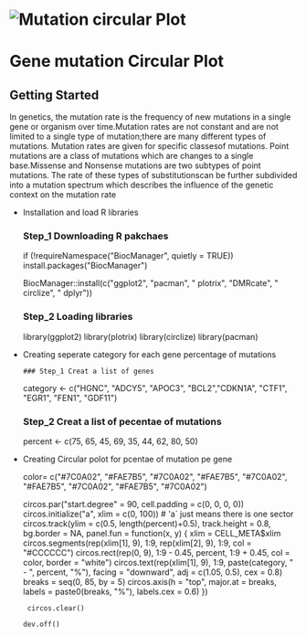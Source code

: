 # ![Mutation circular Plot](https://github.com/Bigardcode/Mutation_Circular_plot/assets/84800557/401bda4a-cb4e-49a3-9e86-eb66bb05d899)



# Gene mutation Circular Plot


## Getting Started

In genetics, the mutation rate is the frequency of new mutations in a single gene 
or organism over time.Mutation rates are not constant and are not limited to a 
single type of mutation;there are many different types of mutations. Mutation 
rates are given for specific classesof mutations. Point mutations are a class of
 mutations which are changes to a single base.Missense and Nonsense mutations 
are two subtypes of point mutations. The rate of these types of substitutionscan
 be further subdivided into a mutation spectrum which describes the influence 
of the genetic context on the mutation rate

- Installation and load R libraries



    ### Step_1 Downloading R pakchaes

     if (!requireNamespace("BiocManager", quietly = TRUE))
     install.packages("BiocManager")

     BiocManager::install(c("ggplot2", "pacman", " plotrix", "DMRcate", " circlize", " dplyr"))

     ### Step_2 Loading libraries

    library(ggplot2)
    library(plotrix)
    library(circlize)
    library(pacman)


- Creating seperate category for each gene percentage of mutations


      ### Step_1 Creat a list of genes 

     category <- c("HGNC", "ADCY5", "APOC3", "BCL2","CDKN1A", "CTF1", "EGR1", "FEN1", "GDF11")

     ### Step_2 Creat a list of pecentae of mutations

     percent <- c(75, 65, 45, 69, 35, 44, 62, 80, 50)



- Creating Circular polot for pcentae of mutation pe gene


     color= c("#7C0A02", "#FAE7B5", "#7C0A02", "#FAE7B5", "#7C0A02", "#FAE7B5", "#7C0A02", "#FAE7B5", "#7C0A02")


     circos.par("start.degree" = 90, cell.padding = c(0, 0, 0, 0))
     circos.initialize("a", xlim = c(0, 100)) # 'a` just means there is one sector
     circos.track(ylim = c(0.5, length(percent)+0.5), track.height = 0.8, 
             bg.border = NA, panel.fun = function(x, y) {
               xlim = CELL_META$xlim
               circos.segments(rep(xlim[1], 9), 1:9,
                               rep(xlim[2], 9), 1:9,
                               col = "#CCCCCC")
               circos.rect(rep(0, 9), 1:9 - 0.45, percent, 1:9 + 0.45,
                           col = color, border = "white")
               circos.text(rep(xlim[1], 9), 1:9, 
                           paste(category, " - ", percent, "%"), 
                           facing = "downward", adj = c(1.05, 0.5), cex = 0.8) 
               breaks = seq(0, 85, by = 5)
               circos.axis(h = "top", major.at = breaks, labels = paste0(breaks, "%"), 
                           labels.cex = 0.6)
             })



       circos.clear()

      dev.off()

